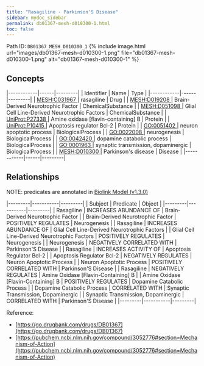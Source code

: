 ```yaml
---
title: "Rasagiline - Parkinson'S Disease"
sidebar: mydoc_sidebar
permalink: db01367-mesh-d010300-1.html
toc: false 
---
```



Path ID: `DB01367_MESH_D010300_1`
{% include image.html url="images/db01367-mesh-d010300-1.png" file="db01367-mesh-d010300-1.png" alt="db01367-mesh-d010300-1" %}

## Concepts

|------------|------|---------|
| Identifier | Name | Type    |
|------------|------|---------|
| <a href="https://identifiers.org/MESH:C031967">MESH:C031967 </a> | rasagiline | Drug |
| <a href="https://identifiers.org/MESH:D019208">MESH:D019208 </a> | Brain-Derived Neurotrophic Factor | ChemicalSubstance |
| <a href="https://identifiers.org/MESH:D051098">MESH:D051098 </a> | Glial Cell Line-Derived Neurotrophic Factors | ChemicalSubstance |
| <a href="https://identifiers.org/UniProt:P27338">UniProt:P27338 </a> | Amine oxidase [flavin-containing] B | Protein |
| <a href="https://identifiers.org/UniProt:P10415">UniProt:P10415 </a> | Apoptosis regulator Bcl-2 | Protein |
| <a href="https://identifiers.org/GO:0051402">GO:0051402 </a> | neuron apoptotic process | BiologicalProcess |
| <a href="https://identifiers.org/GO:0022008">GO:0022008 </a> | neurogenesis | BiologicalProcess |
| <a href="https://identifiers.org/GO:0042420">GO:0042420 </a> | dopamine catabolic process | BiologicalProcess |
| <a href="https://identifiers.org/GO:0001963">GO:0001963 </a> | synaptic transmission, dopaminergic | BiologicalProcess |
| <a href="https://identifiers.org/MESH:D010300">MESH:D010300 </a> | Parkinson's disease | Disease |
|------------|------|---------|

## Relationships


NOTE: predicates are annotated in <a href="https://github.com/biolink/biolink-model/releases/tag/v1.3.0">Biolink Model (v1.3.0)</a>

|---------|-----------|---------|
| Subject | Predicate | Object  |
|---------|-----------|---------|
| Rasagiline | INCREASES ABUNDANCE OF | Brain-Derived Neurotrophic Factor |
| Brain-Derived Neurotrophic Factor | POSITIVELY REGULATES | Neurogenesis |
| Rasagiline | INCREASES ABUNDANCE OF | Glial Cell Line-Derived Neurotrophic Factors |
| Glial Cell Line-Derived Neurotrophic Factors | POSITIVELY REGULATES | Neurogenesis |
| Neurogenesis | NEGATIVELY CORRELATED WITH | Parkinson'S Disease |
| Rasagiline | INCREASES ACTIVITY OF | Apoptosis Regulator Bcl-2 |
| Apoptosis Regulator Bcl-2 | NEGATIVELY REGULATES | Neuron Apoptotic Process |
| Neuron Apoptotic Process | POSITIVELY CORRELATED WITH | Parkinson'S Disease |
| Rasagiline | NEGATIVELY REGULATES | Amine Oxidase [Flavin-Containing] B |
| Amine Oxidase [Flavin-Containing] B | POSITIVELY REGULATES | Dopamine Catabolic Process |
| Dopamine Catabolic Process | CORRELATED WITH | Synaptic Transmission, Dopaminergic |
| Synaptic Transmission, Dopaminergic | CORRELATED WITH | Parkinson'S Disease |
|---------|-----------|---------|

Reference: 
  - [https://go.drugbank.com/drugs/DB01367](https://go.drugbank.com/drugs/DB01367)
  - [https://pubchem.ncbi.nlm.nih.gov/compound/3052776#section=Mechanism-of-Action](https://pubchem.ncbi.nlm.nih.gov/compound/3052776#section=Mechanism-of-Action)

